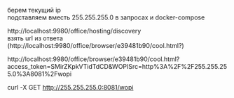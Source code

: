 берем текущий ip <br>
подставляем вместь 255.255.255.0 в запросах и docker-compose <br>

http://localhost:9980/office/hosting/discovery <br>
взять url из ответа (http://localhost:9980/office/browser/e39481b90/cool.html?) <br>


http://localhost:9980/office/browser/e39481b90/cool.html?access_token=SMirZKpkVTidTdCD&WOPISrc=http%3A%2F%2F255.255.255.0%3A8081%2Fwopi <br>

curl -X GET http://255.255.255.0:8081/wopi <br>
